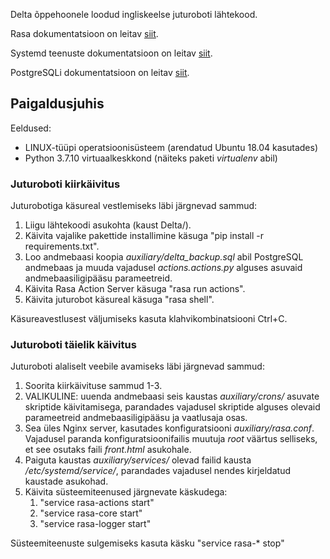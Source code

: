 Delta õppehoonele loodud ingliskeelse juturoboti lähtekood.

Rasa dokumentatsioon on leitav [siit](https://rasa.com/docs/rasa/).

Systemd teenuste dokumentatsioon on leitav [siit](http://manpages.ubuntu.com/manpages/cosmic/man5/systemd.service.5.html).

PostgreSQLi dokumentatsioon on leitav [siit](https://www.postgresql.org/docs/).

## **Paigaldusjuhis**

Eeldused:
* LINUX-tüüpi operatsioonisüsteem (arendatud Ubuntu 18.04 kasutades)
* Python 3.7.10 virtuaalkeskkond (näiteks paketi _virtualenv_ abil)

### **Juturoboti kiirkäivitus**

Juturobotiga käsureal vestlemiseks läbi järgnevad sammud:

1. Liigu lähtekoodi asukohta (kaust Delta/).
2. Käivita vajalike pakettide installimine käsuga "pip install -r requirements.txt".
3. Loo andmebaasi koopia _auxiliary/delta_backup.sql_ abil PostgreSQL andmebaas ja muuda vajadusel _actions.actions.py_
alguses asuvaid andmebaasiligipääsu parameetreid.
4. Käivita Rasa Action Server käsuga "rasa run actions".
5. Käivita juturobot käsureal käsuga "rasa shell".

Käsureavestlusest väljumiseks kasuta klahvikombinatsiooni Ctrl+C.

### **Juturoboti täielik käivitus**

Juturoboti alaliselt veebile avamiseks läbi järgnevad sammud: 

1. Soorita kiirkäivituse sammud 1-3.
2. VALIKULINE: uuenda andmebaasi seis kaustas _auxiliary/crons/_ asuvate skriptide käivitamisega, parandades vajadusel 
skriptide alguses olevaid parameetreid andmebaasiligipääsu ja vaatlusaja osas.
3. Sea üles Nginx server, kasutades konfiguratsiooni _auxiliary/rasa.conf_. Vajadusel paranda konfiguratsioonifailis
muutuja _root_ väärtus selliseks, et see osutaks faili _front.html_ asukohale.
4. Paiguta kaustas _auxiliary/services/_ olevad failid kausta _/etc/systemd/service/_, parandades vajadusel
nendes kirjeldatud kaustade asukohad.
5. Käivita süsteemiteenused järgnevate käskudega:
    1. "service rasa-actions start"
    2. "service rasa-core start"
    3. "service rasa-logger start"

Süsteemiteenuste sulgemiseks kasuta käsku "service rasa-* stop"

